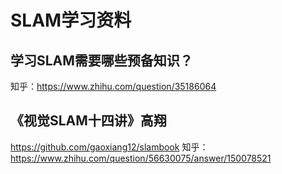 # SLAM学习资料 

## 学习SLAM需要哪些预备知识？ 
知乎：https://www.zhihu.com/question/35186064 

## 《视觉SLAM十四讲》高翔
https://github.com/gaoxiang12/slambook
知乎：https://www.zhihu.com/question/56630075/answer/150078521

